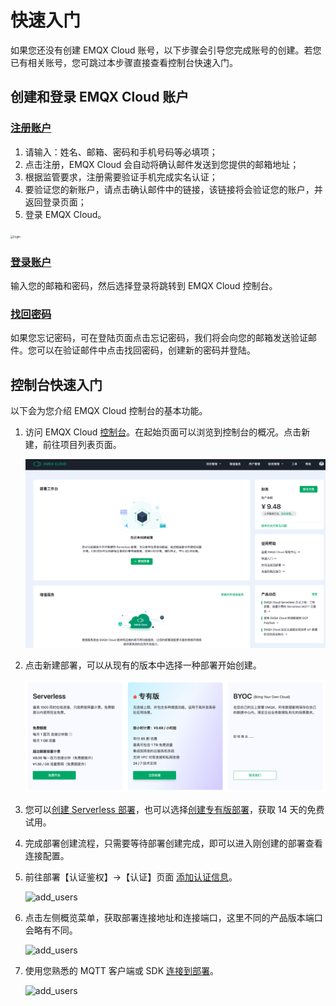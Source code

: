# 快速入门

如果您还没有创建 EMQX Cloud 账号，以下步骤会引导您完成账号的创建。若您已有相关账号，您可跳过本步骤直接查看控制台快速入门。

## 创建和登录 EMQX Cloud 账户

### [注册账户](https://accounts-zh.emqx.com/signup?continue=https://www.emqx.com/cn/cloud)

1. 请输入：姓名、邮箱、密码和手机号码等必填项；
2. 点击注册，EMQX Cloud 会自动将确认邮件发送到您提供的邮箱地址；
3. 根据监管要求，注册需要验证手机完成实名认证；
4. 要验证您的新账户，请点击确认邮件中的链接，该链接将会验证您的账户，并返回登录页面；
5. 登录 EMQX Cloud。

<img src="./_assets/signup.png" alt="login" style="zoom: 33%;" />

### [登录账户](https://www.emqx.com/zh/signin?continue=https://www.emqx.com/cn/cloud)

输入您的邮箱和密码，然后选择登录将跳转到 EMQX Cloud 控制台。

### [找回密码](https://accounts-zh.emqx.com/forgot-password?continue=https%3A%2F%2Fwww.emqx.com%2Fcn%2Fcloud)

如果您忘记密码，可在登陆页面点击忘记密码，我们将会向您的邮箱发送验证邮件。您可以在验证邮件中点击找回密码，创建新的密码并登陆。



## 控制台快速入门

以下会为您介绍 EMQX Cloud 控制台的基本功能。

1. 访问 EMQX Cloud [控制台](https://cloud.emqx.com/console/)。在起始页面可以浏览到控制台的概况。点击新建，前往项目列表页面。

   ![index](./_assets/index_overview.png)

   

2. 点击新建部署，可以从现有的版本中选择一种部署开始创建。

   ![add_users](./_assets/create_free_trial.png)

3. 您可以[创建 Serverless 部署](../create/serverless.md)，也可以选择[创建专有版部署](../create/dedicated.md)，获取 14 天的免费试用。

4. 完成部署创建流程，只需要等待部署创建完成，即可以进入刚创建的部署查看连接配置。

5. 前往部署【认证鉴权】->【认证】页面 [添加认证信息](../deployments/auth.md)。

   ![add_users](./_assets/auth.png)

5. 点击左侧概览菜单，获取部署连接地址和连接端口，这里不同的产品版本端口会略有不同。

   ![add_users](./_assets/overview.png)

4. 使用您熟悉的 MQTT 客户端或 SDK [连接到部署](../connect_to_deployments/overview.md)。

   ![add_users](./_assets/mqttx_mqtt.png)
